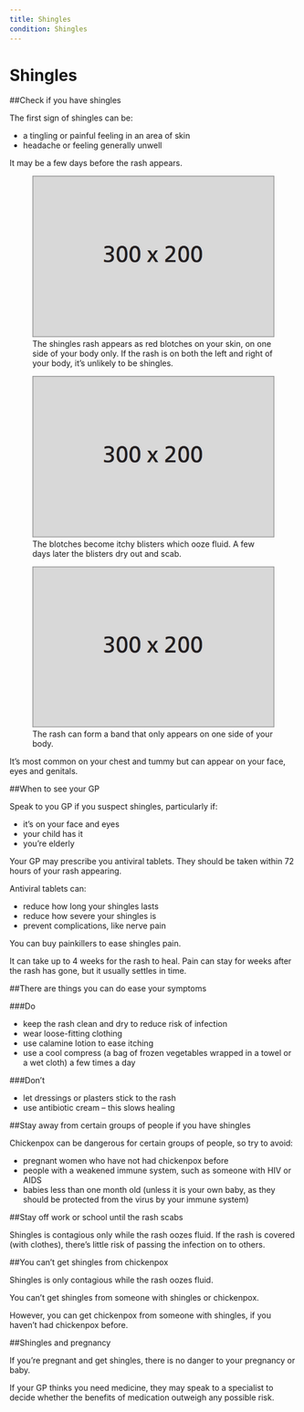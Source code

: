 ```yaml
---
title: Shingles
condition: Shingles
---
```


# Shingles

##Check if you have shingles

The first sign of shingles can be:

- a tingling or painful feeling in an area of skin
- headache or feeling generally unwell
 
It may be a few days before the rash appears. 

<div class="condition-images">
  <figure>
    <img src="/public/images/conditions/placeholder.png" alt="" />
    <figcaption>The shingles rash appears as red blotches on your skin, on one side of your body only. If the rash is on both the left and right of your body, it’s unlikely to be shingles.</figcaption>
  </figure><!--
  --><figure>
    <img src="/public/images/conditions/placeholder.png" alt="" />
    <figcaption>The blotches become itchy blisters which ooze fluid. A few days later the blisters dry out and scab.</figcaption>
  </figure><!--
  --><figure>
    <img src="/public/images/conditions/placeholder.png" alt="" />
    <figcaption>The rash can form a band that only appears on one side of your body.</figcaption>
  </figure>
</div>

It’s most common on your chest and tummy but can appear on your face, eyes and genitals.

##When to see your GP

Speak to you GP if you suspect shingles, particularly if:

- it’s on your face and eyes
- your child has it
- you’re elderly

Your GP may prescribe you antiviral tablets. They should be taken within 72 hours of your rash appearing.

Antiviral tablets can:

- reduce how long your shingles lasts
- reduce how severe your shingles is
- prevent complications, like nerve pain

You can buy painkillers to ease shingles pain.

It can take up to 4 weeks for the rash to heal. Pain can stay for weeks after the rash has gone, but it usually settles in time.

##There are things you can do ease your symptoms

###Do
- keep the rash clean and dry to reduce risk of infection
- wear loose-fitting clothing
- use calamine lotion to ease itching
- use a cool compress (a bag of frozen vegetables wrapped in a towel or a wet cloth) a few times a day

###Don’t 
- let dressings or plasters stick to the rash
- use antibiotic cream – this slows healing

##Stay away from certain groups of people if you have shingles

Chickenpox can be dangerous for certain groups of people, so try to avoid:

- pregnant women who have not had chickenpox before
- people with a weakened immune system, such as someone with HIV or AIDS
- babies less than one month old (unless it is your own baby, as they should be protected from the virus by your immune system)

##Stay off work or school until the rash scabs

Shingles is contagious only while the rash oozes fluid.
If the rash is covered (with clothes), there’s little risk of passing the infection on to others.

##You can’t get shingles from chickenpox

Shingles is only contagious while the rash oozes fluid. 

You can’t get shingles from someone with shingles or chickenpox.  

However, you can get chickenpox from someone with shingles, if you haven’t had chickenpox before.

##Shingles and pregnancy

If you’re pregnant and get shingles, there is no danger to your pregnancy or baby. 

If your GP thinks you need medicine, they may speak to a specialist to decide whether the benefits of medication outweigh any possible risk.
